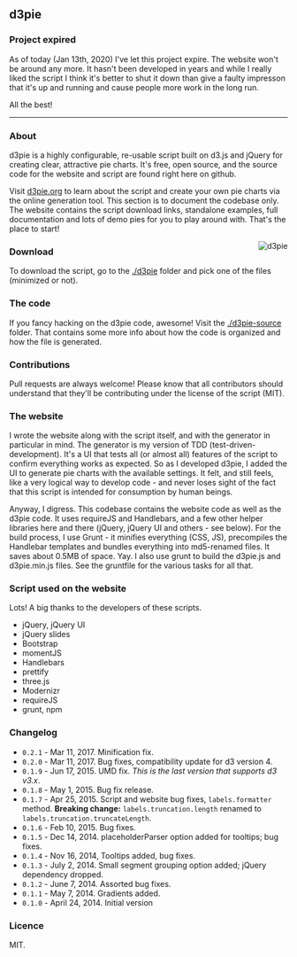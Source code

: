 ## d3pie

### Project expired

As of today (Jan 13th, 2020) I've let this project expire. The website won't be around any more. It hasn't been developed in years and while I really liked the script I think it's better to shut it down than give a faulty impresson that it's up and running and cause people more work in the long run. 

All the best!

-----------

### About
d3pie is a highly configurable, re-usable script built on d3.js and jQuery for creating clear, attractive pie charts.
It's free, open source, and the source code for the website and script are found right here on github.

Visit [d3pie.org](http://d3pie.org) to learn about the script and create your own pie charts via the online
generation tool. This section is to document the codebase only. The website contains the script download links, standalone
examples, full documentation and lots of demo pies for you to play around with. That's the place to start!

<img src="http://d3pie.org/website/images/d3pie-screenshot2.png" alt="d3pie" title="d3pie" style="float:right" />

### Download

To download the script, go to the [./d3pie](d3pie) folder and pick one of the files (minimized or not).

### The code

If you fancy hacking on the d3pie code, awesome! Visit the [./d3pie-source](d3pie-source) folder. That contains some
more info about how the code is organized and how the file is generated.

### Contributions  

Pull requests are always welcome! Please know that all contributors should understand that they'll be contributing under
the license of the script (MIT).

### The website

I wrote the website along with the script itself, and with the generator in particular in mind. The generator is my
version of TDD (test-driven-development). It's a UI that tests all (or almost all) features of the script to confirm
everything works as expected. So as I developed d3pie, I added the UI to generate pie charts with the available
settings. It felt, and still feels, like a very logical way to develop code - and never loses sight of the fact that this
script is intended for consumption by human beings.

Anyway, I digress. This codebase contains the website code as well as the d3pie code. It uses requireJS and Handlebars,
and a few other helper libraries here and there (jQuery, jQuery UI and others - see below). For the build process, I
use Grunt - it minifies everything (CSS, JS), precompiles the Handlebar templates and bundles everything into
md5-renamed files. It saves about 0.5MB of space. Yay. I also use grunt to build the d3pie.js and d3pie.min.js files.
See the gruntfile for the various tasks for all that.

### Script used on the website

Lots! A big thanks to the developers of these scripts.

- jQuery, jQuery UI
- jQuery slides
- Bootstrap
- momentJS
- Handlebars
- prettify
- three.js
- Modernizr
- requireJS
- grunt, npm

### Changelog

- `0.2.1` - Mar 11, 2017. Minification fix.
- `0.2.0` - Mar 11, 2017. Bug fixes, compatibility update for d3 version 4.
- `0.1.9` - Jun 17, 2015. UMD fix. *This is the last version that supports d3 v3.x*. 
- `0.1.8` - May 1, 2015. Bug fix release. 
- `0.1.7` - Apr 25, 2015. Script and website bug fixes, `labels.formatter` method. <b>Breaking change:</b> 
`labels.truncation.length` renamed to `labels.truncation.truncateLength`.
- `0.1.6` - Feb 10, 2015. Bug fixes.
- `0.1.5` - Dec 14, 2014. placeholderParser option added for tooltips; bug fixes.
- `0.1.4` - Nov 16, 2014, Tooltips added, bug fixes.
- `0.1.3` - July 2, 2014. Small segment grouping option added; jQuery dependency dropped.
- `0.1.2` - June 7, 2014. Assorted bug fixes.
- `0.1.1` - May 7, 2014. Gradients added.
- `0.1.0` - April 24, 2014. Initial version

### Licence

MIT.

